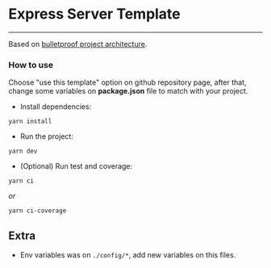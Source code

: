 # Express Server Template
---

Based on [bulletproof project architecture](https://dev.to/santypk4/bulletproof-node-js-project-architecture-4epf).

### How to use
Choose "use this template" option on github repository page, after that, change some variables on **package.json** file to match with your project.

* Install dependencies:

```
yarn install
```

* Run the project:

```
yarn dev
```

* (Optional) Run test and coverage:

```
yarn ci
``` 

   *or* 

```
yarn ci-coverage
```

## Extra 

* Env variables was on ```./config/*```, add new variables on this files.

